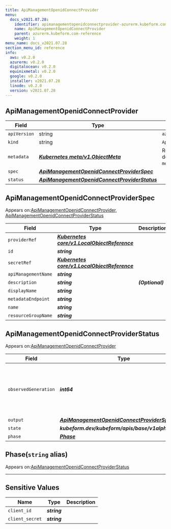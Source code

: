 ```yaml
---
title: ApiManagementOpenidConnectProvider
menu:
  docs_v2021.07.28:
    identifier: apimanagementopenidconnectprovider-azurerm.kubeform.com
    name: ApiManagementOpenidConnectProvider
    parent: azurerm.kubeform.com-reference
    weight: 1
menu_name: docs_v2021.07.28
section_menu_id: reference
info:
  aws: v0.2.0
  azurerm: v0.2.0
  digitalocean: v0.2.0
  equinixmetal: v0.2.0
  google: v0.2.0
  installer: v2021.07.28
  linode: v0.2.0
  version: v2021.07.28
---
```


## ApiManagementOpenidConnectProvider
| Field | Type | Description |
| ------ | ----- | ----------- |
| `apiVersion` | string | `azurerm.kubeform.com/v1alpha1` |
|    `kind` | string | `ApiManagementOpenidConnectProvider` |
| `metadata` | ***[Kubernetes meta/v1.ObjectMeta](https://v1-18.docs.kubernetes.io/docs/reference/generated/kubernetes-api/v1.18/#objectmeta-v1-meta)***|Refer to the Kubernetes API documentation for the fields of the `metadata` field.|
| `spec` | ***[ApiManagementOpenidConnectProviderSpec](#apimanagementopenidconnectproviderspec)***||
| `status` | ***[ApiManagementOpenidConnectProviderStatus](#apimanagementopenidconnectproviderstatus)***||
## ApiManagementOpenidConnectProviderSpec

Appears on:[ApiManagementOpenidConnectProvider](#apimanagementopenidconnectprovider), [ApiManagementOpenidConnectProviderStatus](#apimanagementopenidconnectproviderstatus)

| Field | Type | Description |
| ------ | ----- | ----------- |
| `providerRef` | ***[Kubernetes core/v1.LocalObjectReference](https://v1-18.docs.kubernetes.io/docs/reference/generated/kubernetes-api/v1.18/#localobjectreference-v1-core)***||
| `id` | ***string***||
| `secretRef` | ***[Kubernetes core/v1.LocalObjectReference](https://v1-18.docs.kubernetes.io/docs/reference/generated/kubernetes-api/v1.18/#localobjectreference-v1-core)***||
| `apiManagementName` | ***string***||
| `description` | ***string***| ***(Optional)*** |
| `displayName` | ***string***||
| `metadataEndpoint` | ***string***||
| `name` | ***string***||
| `resourceGroupName` | ***string***||
## ApiManagementOpenidConnectProviderStatus

Appears on:[ApiManagementOpenidConnectProvider](#apimanagementopenidconnectprovider)

| Field | Type | Description |
| ------ | ----- | ----------- |
| `observedGeneration` | ***int64***| ***(Optional)*** Resource generation, which is updated on mutation by the API Server.|
| `output` | ***[ApiManagementOpenidConnectProviderSpec](#apimanagementopenidconnectproviderspec)***| ***(Optional)*** |
| `state` | ***kubeform.dev/kubeform/apis/base/v1alpha1.State***| ***(Optional)*** |
| `phase` | ***[Phase](#phase)***| ***(Optional)*** |
## Phase(`string` alias)

Appears on:[ApiManagementOpenidConnectProviderStatus](#apimanagementopenidconnectproviderstatus)

---
## Sensitive Values
| Name | Type | Description |
|------|------|-------------|
| `client_id` | ***string*** ||
| `client_secret` | ***string*** ||
